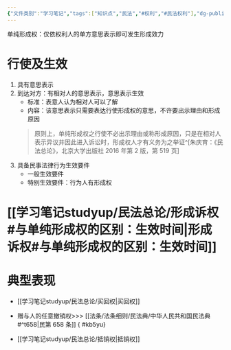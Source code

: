 ```yaml
---
{"文件类别":"学习笔记","tags":["知识点","民法","#权利","#民法权利"],"dg-publish":true,"aliases":["普通形成权"],"permalink":"/学习笔记studyup/民法总论/单纯形成权/","dgPassFrontmatter":true,"created":"2024-10-17T08:40:54.385+08:00","updated":"2024-11-14T16:48:19.936+08:00"}
---
```


单纯形成权：仅依权利人的单方意思表示即可发生形成效力
# 行使及生效
1. 具有意思表示
2. 到达对方：有相对人的意思表示，意思表示生效
	- 标准：表意人认为相对人可以了解
	- 内容：该意思表示只需要表达行使形成权的意思，不许要出示理由和形成原因
	>原则上，单纯形成权之行使不必出示理由或称形成原因，只是在相对人表示异议并因此进入诉讼时，形成权人才有义务为之举证^[朱庆育：《民法总论》，北京大学出版社 2016 年第 2 版，第 519 页]
3. 具备民事法律行为生效要件
	- 一般生效要件
	- 特别生效要件：行为人有形成权
# [[学习笔记studyup/民法总论/形成诉权#与单纯形成权的区别：生效时间\|形成诉权#与单纯形成权的区别：生效时间]]
# 典型表现
- [[学习笔记studyup/民法总论/买回权\|买回权]]
- 赠与人的任意撤销权>>> [[法条/法条细则/民法典/中华人民共和国民法典#^t658\|民第 658 条]]
{ #kb5yu}

- [[学习笔记studyup/民法总论/抵销权\|抵销权]]